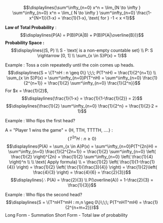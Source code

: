 $$\displaylines{\sum^\infty_{n=0} x^n = \lim_{N \to \infty }  \sum^\infty_{n=0} x^n = \lim_{ N \to \infty } \sum^\infty_{n=0} \frac{1-x^{N+1}}{1-x} = \frac{1}{1-x}, \text{ for } -1 < x <1}$$

**Law of Total Probability** : $$\displaylines{P(A) = P(B)P(A|B) + P(B)P(A|\overline{B})}$$
**Probability Space :** $$\displaylines{(S, P) \\
S - \text{ is a non-empty countable set} \\
P: S \rightarrow [0, 1] \\
\sum_{x \in S}P(x) = 1}$$

Example : 
Toss a coin repeatedly until the coin comes up heads. $$\displaylines{S = \{T^nH : n \geq 0\} \;\;\; P(T^nH) = \frac{1}{2^{n+1}} \\
\sum_{x \in S}P(x) = \sum^\infty_{n=0}P(T^nH) = \sum^\infty_{n=0} \frac{1}{2^{n+1}} = \frac{1}{2} \sum^\infty_{n=0} \frac{1}{2^n}}$$
For $x = \frac{1}{2}$, $$\displaylines{\frac{1}{1-x} = \frac{1}{1-\frac{1}{2}} = 2}$$
$$\displaylines{\frac{1}{2} \sum^\infty_{n=0} \frac{1}{2^n} = \frac{1}{2}·2 = 1}$$


Example : 
Who flips the first head?

A = "Player 1 wins the game" = {H, TTH, TTTTH, ....} : $$\{T^{2n}H : n \geq 0\}$$
$$\displaylines{P(A) = \sum_{x \in A}P(x) = \sum^\infty_{n=0}P(T^{2n}H) = \sum^\infty_{n=0} \frac{1}{2^{2n+1}} = \frac{1}{2} \sum^\infty_{n=0} \left( \frac{1}{2} \right)^{2n} = \frac{1}{2} \sum^\infty_{n=0} \left( \frac{1}{4} \right)^n \\ \\
\text{ Apply formula} \\
= \frac{1}{2} \left( \frac{1}{1-\frac{1}{4}} \right) = \frac{1}{2} \left( \frac{1}{\frac{3}{4}} \right) = \frac{1}{2}\left( \frac{4}{3} \right) = \frac{4}{6} = \frac{2}{3}}$$
$$\displaylines{∴ P(A) = \frac{2}{3} \\
P(\overline{A}) = 1-\frac{2}{3} = \frac{1}{3}}$$


Example : 
Who flips the second head?
$$\displaylines{S = \{T^nHT^mH : m,n \geq 0\}\;\;\; P(T^nHT^mH) = \frac{1}{2^{n+m+2}}}$$
Long Form - Summation
Short Form - Total law of probability
